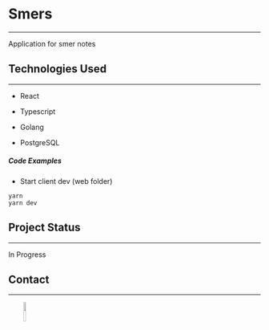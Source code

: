 <h1>Smers</h1>
<hr><p>Application for smer notes</p><h2>Technologies Used</h2>
<hr><ul>
<li>React</li>
</ul><ul>
<li>Typescript</li>
</ul><ul>
<li>Golang</li>
</ul><ul>
<li>PostgreSQL</li>
</ul><h5>Code Examples</h5><ul>
<li>Start client dev (web folder)</li>
</ul><p>
    <code>yarn</code><br/>
    <code>yarn dev</code>
</p><h2>Project Status</h2>
<hr><p>In Progress</p><h2>Contact</h2>
<hr><p><span style="margin-right: 30px;"></span><a href="https://github.com/Videot4pe"><img target="_blank" src="https://cdn.jsdelivr.net/gh/devicons/devicon/icons/github/github-original.svg" style="width: 10%;"></a></p>